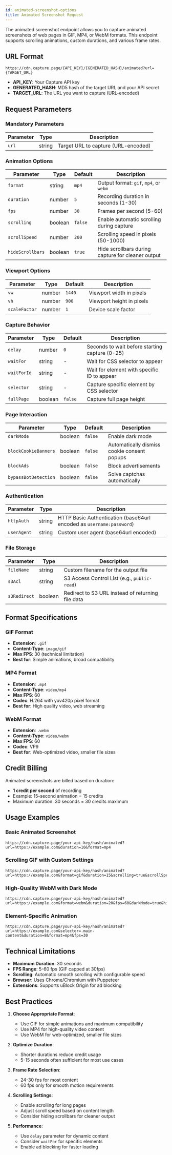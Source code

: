```yaml
---
id: animated-screenshot-options
title: Animated Screenshot Request
---
```


The animated screenshot endpoint allows you to capture animated screenshots of web pages in GIF, MP4, or WebM formats. This endpoint supports scrolling animations, custom durations, and various frame rates.

## URL Format

```
https://cdn.capture.page/{API_KEY}/{GENERATED_HASH}/animated?url={TARGET_URL}
```

- **API_KEY**: Your Capture API key
- **GENERATED_HASH**: MD5 hash of the target URL and your API secret
- **TARGET_URL**: The URL you want to capture (URL-encoded)

## Request Parameters

### Mandatory Parameters

| Parameter | Type | Description |
|-----------|------|-------------|
| `url` | string | Target URL to capture (URL-encoded) |

### Animation Options

| Parameter | Type | Default | Description |
|-----------|------|---------|-------------|
| `format` | string | `mp4` | Output format: `gif`, `mp4`, or `webm` |
| `duration` | number | `5` | Recording duration in seconds (1-30) |
| `fps` | number | `30` | Frames per second (5-60) |
| `scrolling` | boolean | `false` | Enable automatic scrolling during capture |
| `scrollSpeed` | number | `200` | Scrolling speed in pixels (50-1000) |
| `hideScrollbars` | boolean | `true` | Hide scrollbars during capture for cleaner output |

### Viewport Options

| Parameter | Type | Default | Description |
|-----------|------|---------|-------------|
| `vw` | number | `1440` | Viewport width in pixels |
| `vh` | number | `900` | Viewport height in pixels |
| `scaleFactor` | number | `1` | Device scale factor |

### Capture Behavior

| Parameter | Type | Default | Description |
|-----------|------|---------|-------------|
| `delay` | number | `0` | Seconds to wait before starting capture (0-25) |
| `waitFor` | string | - | Wait for CSS selector to appear |
| `waitForId` | string | - | Wait for element with specific ID to appear |
| `selector` | string | - | Capture specific element by CSS selector |
| `fullPage` | boolean | `false` | Capture full page height |

### Page Interaction

| Parameter | Type | Default | Description |
|-----------|------|---------|-------------|
| `darkMode` | boolean | `false` | Enable dark mode |
| `blockCookieBanners` | boolean | `false` | Automatically dismiss cookie consent popups |
| `blockAds` | boolean | `false` | Block advertisements |
| `bypassBotDetection` | boolean | `false` | Solve captchas automatically |

### Authentication

| Parameter | Type | Description |
|-----------|------|-------------|
| `httpAuth` | string | HTTP Basic Authentication (base64url encoded as `username:password`) |
| `userAgent` | string | Custom user agent (base64url encoded) |

### File Storage

| Parameter | Type | Description |
|-----------|------|-------------|
| `fileName` | string | Custom filename for the output file |
| `s3Acl` | string | S3 Access Control List (e.g., `public-read`) |
| `s3Redirect` | boolean | Redirect to S3 URL instead of returning file data |

## Format Specifications

### GIF Format
- **Extension**: `.gif`
- **Content-Type**: `image/gif`
- **Max FPS**: 30 (technical limitation)
- **Best for**: Simple animations, broad compatibility

### MP4 Format
- **Extension**: `.mp4`
- **Content-Type**: `video/mp4`
- **Max FPS**: 60
- **Codec**: H.264 with yuv420p pixel format
- **Best for**: High quality video, web streaming

### WebM Format
- **Extension**: `.webm`
- **Content-Type**: `video/webm`
- **Max FPS**: 60
- **Codec**: VP9
- **Best for**: Web-optimized video, smaller file sizes

## Credit Billing

Animated screenshots are billed based on duration:
- **1 credit per second** of recording
- Example: 15-second animation = 15 credits
- Maximum duration: 30 seconds = 30 credits maximum

## Usage Examples

### Basic Animated Screenshot
```
https://cdn.capture.page/your-api-key/hash/animated?url=https://example.com&duration=10&format=mp4
```

### Scrolling GIF with Custom Settings
```
https://cdn.capture.page/your-api-key/hash/animated?url=https://example.com&format=gif&duration=15&scrolling=true&scrollSpeed=300&fps=24
```

### High-Quality WebM with Dark Mode
```
https://cdn.capture.page/your-api-key/hash/animated?url=https://example.com&format=webm&duration=20&fps=60&darkMode=true&hideScrollbars=true
```

### Element-Specific Animation
```
https://cdn.capture.page/your-api-key/hash/animated?url=https://example.com&selector=.main-content&duration=8&format=mp4&fps=30
```

## Technical Limitations

- **Maximum Duration**: 30 seconds
- **FPS Range**: 5-60 fps (GIF capped at 30fps)
- **Scrolling**: Automatic smooth scrolling with configurable speed
- **Browser**: Uses Chrome/Chromium with Puppeteer
- **Extensions**: Supports uBlock Origin for ad blocking

## Best Practices

1. **Choose Appropriate Format**:
   - Use GIF for simple animations and maximum compatibility
   - Use MP4 for high-quality video content
   - Use WebM for web-optimized, smaller file sizes

2. **Optimize Duration**:
   - Shorter durations reduce credit usage
   - 5-15 seconds often sufficient for most use cases

3. **Frame Rate Selection**:
   - 24-30 fps for most content
   - 60 fps only for smooth motion requirements

4. **Scrolling Settings**:
   - Enable scrolling for long pages
   - Adjust scroll speed based on content length
   - Consider hiding scrollbars for cleaner output

5. **Performance**:
   - Use `delay` parameter for dynamic content
   - Consider `waitFor` for specific elements
   - Enable ad blocking for faster loading